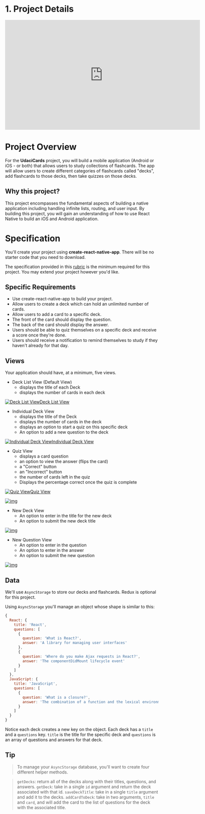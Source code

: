 # 1. Project Details



<iframe allowfullscreen="1" allow="accelerometer; autoplay; encrypted-media; gyroscope; picture-in-picture" title="YouTube video player" src="https://www.youtube.com/embed/fa1yhSA90-w?showinfo=0&amp;rel=0&amp;autohide=1&amp;vq=hd720&amp;hl=en-us&amp;cc_load_policy=0&amp;enablejsapi=1&amp;origin=https%3A%2F%2Fclassroom.udacity.com&amp;widgetid=455" id="widget456" width="640" height="360" frameborder="0"></iframe>



# Project Overview

For the **UdaciCards** project, you will build a mobile  application (Android or iOS - or both) that allows users to study  collections of flashcards. The app will allow users to create different  categories of flashcards called "decks", add flashcards to those decks,  then take quizzes on those decks.

## Why this project?

This project encompasses the fundamental aspects of building a native application including handling infinite lists, routing, and user input. By building this project, you will gain an understanding of how to use  React Native to build an iOS and Android application.

# Specification

You'll create your project using **create-react-native-app**. There will be no starter code that you need to download. 

The specification provided in this [rubric](https://review.udacity.com/#!/rubrics/1021/view) is the minimum required for this project. You may extend your project however you'd like.

## Specific Requirements

- Use create-react-native-app to build your project.
- Allow users to create a deck which can hold an unlimited number of cards.
- Allow users to add a card to a specific deck. 
- The front of the card should display the question.
- The back of the card should display the answer.
- Users should be able to quiz themselves on a specific deck and receive a score once they're done. 
- Users should receive a notification to remind themselves to study if they haven't already for that day.

## Views

Your application should have, at a minimum, five views.

- Deck List View (Default View)
  - displays the title of each Deck
  - displays the number of cards in each deck



[![Deck List View](https://video.udacity-data.com/topher/2017/September/59c19a6a_20170919-151343/20170919-151343.png)Deck List View ](https://classroom.udacity.com/nanodegrees/nd019/parts/9b15c3b4-c38a-4fcd-8fe7-47937b293a3a/modules/ac68e92f-8a1a-4b6f-8af6-86169d024d26/lessons/49853866-e353-4a5f-86c2-21beeac1dfe8/concepts/4a0c5448-4b5d-4f30-8db3-e7aaf0295701#)



- Individual Deck View
  - displays the title of the Deck
  - displays the number of cards in the deck
  - displays an option to start a quiz on this specific deck
  - An option to add a new question to the deck



[![Individual Deck View](https://video.udacity-data.com/topher/2017/September/59c19b96_20170919-153231/20170919-153231.png)Individual Deck View ](https://classroom.udacity.com/nanodegrees/nd019/parts/9b15c3b4-c38a-4fcd-8fe7-47937b293a3a/modules/ac68e92f-8a1a-4b6f-8af6-86169d024d26/lessons/49853866-e353-4a5f-86c2-21beeac1dfe8/concepts/4a0c5448-4b5d-4f30-8db3-e7aaf0295701#)



- Quiz View
  - displays a card question
  - an option to view the answer (flips the card)
  - a "Correct" button
  - an "Incorrect" button
  - the number of cards left in the quiz
  - Displays the percentage correct once the quiz is complete



[![Quiz View](https://video.udacity-data.com/topher/2017/September/59c19ca8_20170919-151227/20170919-151227.png)Quiz View ](https://classroom.udacity.com/nanodegrees/nd019/parts/9b15c3b4-c38a-4fcd-8fe7-47937b293a3a/modules/ac68e92f-8a1a-4b6f-8af6-86169d024d26/lessons/49853866-e353-4a5f-86c2-21beeac1dfe8/concepts/4a0c5448-4b5d-4f30-8db3-e7aaf0295701#)



[![img](https://video.udacity-data.com/topher/2017/September/59c19d22_20170919-151123/20170919-151123.png)](https://classroom.udacity.com/nanodegrees/nd019/parts/9b15c3b4-c38a-4fcd-8fe7-47937b293a3a/modules/ac68e92f-8a1a-4b6f-8af6-86169d024d26/lessons/49853866-e353-4a5f-86c2-21beeac1dfe8/concepts/4a0c5448-4b5d-4f30-8db3-e7aaf0295701#)



- New Deck View
  - An option to enter in the title for the new deck
  - An option to submit the new deck title



[![img](https://video.udacity-data.com/topher/2017/September/59c19f5a_20170919-151320/20170919-151320.png)](https://classroom.udacity.com/nanodegrees/nd019/parts/9b15c3b4-c38a-4fcd-8fe7-47937b293a3a/modules/ac68e92f-8a1a-4b6f-8af6-86169d024d26/lessons/49853866-e353-4a5f-86c2-21beeac1dfe8/concepts/4a0c5448-4b5d-4f30-8db3-e7aaf0295701#)



- New Question View
  - An option to enter in the question
  - An option to enter in the answer
  - An option to submit the new question



[![img](https://video.udacity-data.com/topher/2017/September/59c19f82_20170919-151259/20170919-151259.png)](https://classroom.udacity.com/nanodegrees/nd019/parts/9b15c3b4-c38a-4fcd-8fe7-47937b293a3a/modules/ac68e92f-8a1a-4b6f-8af6-86169d024d26/lessons/49853866-e353-4a5f-86c2-21beeac1dfe8/concepts/4a0c5448-4b5d-4f30-8db3-e7aaf0295701#)



## Data

We'll use `AsyncStorage` to store our decks and flashcards. Redux is optional for this project.

Using `AsyncStorage` you'll manage an object whose shape is similar to this:

```js
{
  React: {
    title: 'React',
    questions: [
      {
        question: 'What is React?',
        answer: 'A library for managing user interfaces'
      },
      {
        question: 'Where do you make Ajax requests in React?',
        answer: 'The componentDidMount lifecycle event'
      }
    ]
  },
  JavaScript: {
    title: 'JavaScript',
    questions: [
      {
        question: 'What is a closure?',
        answer: 'The combination of a function and the lexical environment within which that function was declared.'
      }
    ]
  }
}
```

Notice each deck creates a new key on the object. Each deck has a `title` and a `questions` key. `title` is the title for the specific deck and `questions` is an array of questions and answers for that deck. 

## Tip

> To manage your `AsyncStorage` database, you'll want to create four different helper methods.

> `getDecks`: return all of the decks along with their titles, questions, and answers. 
>  `getDeck`: take in a single `id` argument and return the deck associated with that id. 
>  `saveDeckTitle`: take in a single `title` argument and add it to the decks. 
>  `addCardToDeck`: take in two arguments, `title` and `card`, and will add the card to the list of questions for the deck with the associated title. 